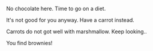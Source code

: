 No chocolate here. Time to go on a diet.

It's not good for you anyway.  Have a carrot instead.

Carrots do not got well with marshmallow.  Keep looking..

You find brownies!
